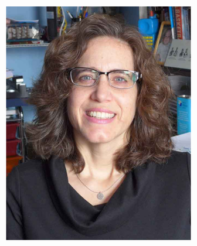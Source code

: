 ![Susan Morduch![IMG_3561.jpeg]({{site.baseurl}}/media/IMG_3561.jpeg) PhD](/media/susan_inside.jpg)
